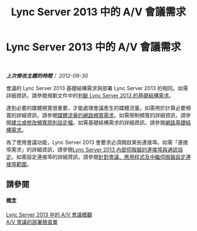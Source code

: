 ﻿---
title: Lync Server 2013 中的 A/V 會議需求
TOCTitle: Lync Server 2013 中的 A/V 會議需求
ms:assetid: fb8c282b-059a-455c-92e5-819d75739142
ms:mtpsurl: https://technet.microsoft.com/zh-tw/library/JJ619193(v=OCS.15)
ms:contentKeyID: 49292910
ms.date: 08/24/2015
mtps_version: v=OCS.15
ms.translationtype: HT
---

# Lync Server 2013 中的 A/V 會議需求

 

_**上次修改主題的時間：** 2012-09-30_

會議的 Lync Server 2013 基礎結構需求與部署 Lync Server 2013 的相同。如需詳細資訊，請參閱規劃文件中的[判斷 Lync Server 2013 的基礎結構需求](lync-server-2013-determining-your-infrastructure-requirements.md)。

達到必要的媒體頻寬很重要，才能處理會議產生的媒體流量。如需用於計算必要頻寬的詳細資訊，請參閱[媒體流量的網路頻寬需求](lync-server-2013-network-bandwidth-requirements-for-media-traffic.md)。如需限制頻寬的詳細資訊，請參閱[建立或修改頻寬原則設定檔](lync-server-2013-creating-or-modifying-bandwidth-policy-profiles.md)。如需基礎結構需求的詳細資訊，請參閱[網路基礎結構需求](lync-server-2013-network-infrastructure-requirements.md)。

為了使用會議功能，Lync Server 2013 會要求必須開啟某些連接埠。如需「連接埠需求」的詳細資訊，請參閱[Lync Server 2013 內部伺服器的連接埠與通訊協定](lync-server-2013-ports-and-protocols-for-internal-servers.md)。如需設定連接埠的詳細資訊，請參閱[針對會議、應用程式及中繼伺服器設定連接埠範圍](lync-server-2013-configuring-port-ranges-for-your-conferencing-application-and-mediation-servers.md)。

## 請參閱

#### 概念

[Lync Server 2013 中的 A/V 會議概觀](lync-server-2013-a-v-conferencing-overview.md)  
[A/V 會議的部署檢查單](lync-server-2013-deployment-checklist-for-a-v-conferencing.md)

